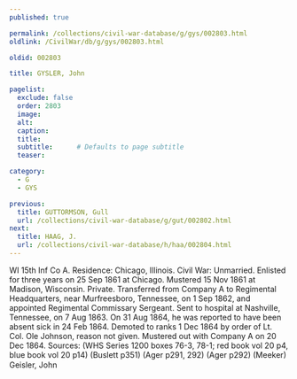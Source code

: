 ```yaml
---
published: true

permalink: /collections/civil-war-database/g/gys/002803.html
oldlink: /CivilWar/db/g/gys/002803.html

oldid: 002803

title: GYSLER, John

pagelist:
  exclude: false
  order: 2803
  image: 
  alt:
  caption:
  title:
  subtitle:      # Defaults to page subtitle
  teaser:

category: 
  - G 
  - GYS

previous:
  title: GUTTORMSON, Gull
  url: /collections/civil-war-database/g/gut/002802.html  
next:
  title: HAAG, J.
  url: /collections/civil-war-database/h/haa/002804.html   
---
```

WI 15th Inf Co A. Residence: Chicago, Illinois. Civil War: Unmarried. Enlisted for three years on 25 Sep 1861 at Chicago. Mustered 15 Nov 1861 at Madison, Wisconsin. Private. Transferred from Company A to Regimental Headquarters, near Murfreesboro, Tennessee, on 1 Sep 1862, and appointed Regimental Commissary Sergeant. Sent to hospital at Nashville, Tennessee, on 7 Aug 1863. On 31 Aug 1864, he was reported to have been absent sick in 24 Feb 1864. Demoted to ranks 1 Dec 1864 by order of Lt. Col. Ole Johnson, reason not given. Mustered out with Company A on 20 Dec 1864. Sources: (WHS Series 1200 boxes 76-3, 78-1; red book vol 20 p4, blue book vol 20 p14) (Buslett p351) (Ager p291, 292) (Ager p292) (Meeker) &#147;Geisler, John&#148;